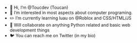 - 👋 Hi, I’m @Toucdev (Toucan)
- 👀 I’m interested in most aspects about computer programing.
- ✏️ I’m currently learning luau on @Roblox and CSS/HTML/JS
- 💞️ Will collaborate on anything Python related and basic web development things
- 🐦 You can reach me on Twitter (in my bio)

<!---
Toucdev/Toucdev is a ✨ special ✨ repository because its `README.md` (this file) appears on your GitHub profile.
You can click the Preview link to take a look at your changes.
--->
